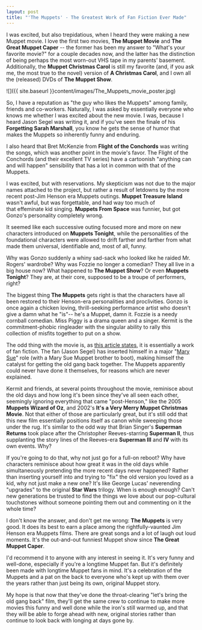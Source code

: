 ```yaml
---
layout: post
title: "'The Muppets' - The Greatest Work of Fan Fiction Ever Made"  
---
```

  
I was excited, but also trepidatious, when I heard they were making a new Muppet movie. I love the first two movies, **The Muppet Movie** and **The Great Muppet Caper** -- the former has been my answer to "What's your favorite movie?" for a couple decades now, and the latter has the distinction of being perhaps the most worn-out VHS tape in my parents' basement. Additionally, the **Muppet Christmas Carol** is still my favorite (and, if you ask me, the most true to the novel) version of **A Christmas Carol**, and I own all the (released) DVDs of **The Muppet Show**.

![]({{ site.baseurl }}content/images/The_Muppets_movie_poster.jpg)

So, I have a reputation as "the guy who likes the Muppets" among family, friends and co-workers. Naturally, I was asked by essentially everyone who knows me whether I was excited about the new movie. I was, because I heard Jason Segel was writing it, and if you've seen the finale of his **Forgetting Sarah Marshall**, you know he gets the sense of humor that makes the Muppets so inherently funny and enduring.

I also heard that Bret McKenzie from **Flight of the Conchords** was writing the songs, which was another point in the movie's favor. The Flight of the Conchords (and their excellent TV series) have a cartoonish "anything can and will happen" sensibility that has a lot in common with that of the Muppets.

I was excited, but with reservations. My skepticism was not due to the major names attached to the project, but rather a result of letdowns by the more recent post-Jim Henson era Muppets outings. **Muppet Treasure Island** wasn't awful, but was forgettable, and had way too much of that effeminate kid singing. **Muppets From Space** was funnier, but got Gonzo's personality completely wrong.

It seemed like each successive outing focused more and more on new characters introduced on **Muppets Tonight**, while the personalities of the foundational characters were allowed to drift farther and farther from what made them universal, identifiable and, most of all, funny.

Why was Gonzo suddenly a whiny sad-sack who looked like he raided Mr. Rogers' wardrobe? Why was Fozzie no longer a comedian? They all live in a big house now? What happened to **The Muppet Show**? Or even **Muppets Tonight**? They are, at their core, supposed to be a troupe of performers, right?

The biggest thing **The Muppets** gets right is that the characters have all been restored to their Henson-era personalities and proclivities. Gonzo is once again a chicken loving, thrill-seeking performance artist who doesn't give a damn what he "is"-- he's a Muppet, damn it. Fozzie is a needy cornball comedian. Miss Piggy is a drama queen and a singer. Kermit is the commitment-phobic ringleader with the singular ability to rally this collection of misfits together to put on a show.

The odd thing with the movie is, as <a href="http://www.hitfix.com/blogs/motion-captured/posts/the-bigger-picture-muppets-avengers-and-life-in-the-age-of-fanfiction" target="_blank">this article states</a>, it is essentially a work of fan fiction. The fan (Jason Segel) has inserted himself in a major "<a href="http://en.wikipedia.org/wiki/Mary_Sue" target="_blank">Mary Sue</a>" role (with a Mary Sue Muppet brother to boot), making himself the catalyst for getting the old gang back together. The Muppets apparently could never have done it themselves, for reasons which are never explained.

Kermit and friends, at several points throughout the movie, reminisce about the old days and how long it's been since they've all seen each other, seemingly ignoring everything that came "post-Henson," like the 2005 **Muppets Wizard of Oz**, and 2002's **It's a Very Merry Muppet Christmas Movie**. Not that either of those are particularly great, but it's still odd that this new film essentially positions itself as canon while sweeping those under the rug. It's similar to the odd way that Brian Singer's **Superman Returns** took place after the Christopher Reeves-starring **Superman II**, thus supplanting the story lines of the Reeves-era **Superman III** and **IV** with its own events. Why?

If you're going to do that, why not just go for a full-on reboot? Why have characters reminisce about how great it was in the old days while simultaneously pretending the more recent days never happened? Rather than inserting yourself into and trying to "fix" the old version you loved as a kid, why not just make a new one? It's like George Lucas' neverending "upgrades" to the original **Star Wars** trilogy. When is enough enough? Can't new generations be trusted to find the things we love about our pop-cultural touchstones without someone pointing them out and commenting on it the whole time?

I don't know the answer, and don't get me wrong: **The Muppets** is very good. It does its best to earn a place among the rightfully-vaunted Jim Henson era Muppets films. There are great songs and a lot of laugh out loud moments. It's the out-and-out funniest Muppet show since **The Great Muppet Caper**.

I'd recommend it to anyone with any interest in seeing it. It's very funny and well-done, especially if you're a longtime Muppet fan. But it's definitely been made with longtime Muppet fans in mind. It's a celebration of the Muppets and a pat on the back to everyone who's kept up with them over the years rather than just being its own, original Muppet story.

My hope is that now that they've done the throat-clearing "let's bring the old gang back" film, they'll get the same crew to continue to make more movies this funny and well done while the iron's still warmed up, and that they will be able to forge ahead with new, original stories rather than continue to look back with longing at days gone by.
